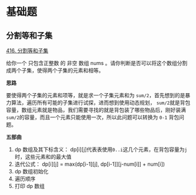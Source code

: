 # 基础题

## 分割等和子集

[416. 分割等和子集](https://leetcode.cn/problems/partition-equal-subset-sum/description/)

给你一个 只包含正整数 的 非空 数组 nums 。请你判断是否可以将这个数组分割成两个子集，使得两个子集的元素和相等。

**思路**

要使得两个子集的元素和项等，就是求一个子集元素和为 `sum/2`，首先想到的是暴力算法，遍历所有可能的子集进行试探，进而想到使用动态规划， `sum/2`就是背包容量，数组元素就是物品，我们需要寻找的就是背包装了哪些物品后，刚好装满`sum/2`的容量，而且一个元素只能使用一次，所以此问题可以转换为 `0-1` 背包问题。

**五部曲**

1. dp 数组及其下标含义： dp[i][j]代表表使用`0..i`这几个元素，在背包容量为`j`时，这些元素和的最大值
2. 迭代公式： dp[i][j] = max(dp[i-1][j], dp[i-1]][j-num[i]] + num[i]) 
3. dp 数组初始化
4. 遍历顺序
5. 打印 dp 数组